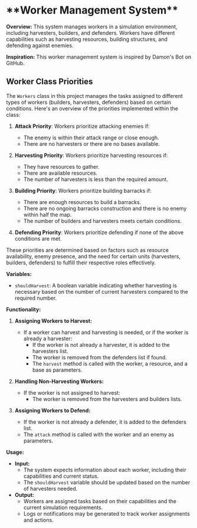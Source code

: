 <h1>**Worker Management System**</h1>

**Overview:**
This system manages workers in a simulation environment, including harvesters, builders, and defenders. Workers have different capabilities such as harvesting resources, building structures, and defending against enemies.

**Inspiration:**
This worker management system is inspired by Damon's Bot on GitHub. 

## Worker Class Priorities

The `Workers` class in this project manages the tasks assigned to different types of workers (builders, harvesters, defenders) based on certain conditions. Here's an overview of the priorities implemented within the class:

1. **Attack Priority**: Workers prioritize attacking enemies if:
   - The enemy is within their attack range or close enough.
   - There are no harvesters or there are no bases available.

2. **Harvesting Priority**: Workers prioritize harvesting resources if:
   - They have resources to gather.
   - There are available resources.
   - The number of harvesters is less than the required amount.

3. **Building Priority**: Workers prioritize building barracks if:
   - There are enough resources to build a barracks.
   - There are no ongoing barracks construction and there is no enemy within half the map.
   - The number of builders and harvesters meets certain conditions.

4. **Defending Priority**: Workers prioritize defending if none of the above conditions are met.

These priorities are determined based on factors such as resource availability, enemy presence, and the need for certain units (harvesters, builders, defenders) to fulfill their respective roles effectively.


**Variables:**
- `shouldHarvest`: A boolean variable indicating whether harvesting is necessary based on the number of current harvesters compared to the required number.

**Functionality:**

1. **Assigning Workers to Harvest:**
    - If a worker can harvest and harvesting is needed, or if the worker is already a harvester:
        - If the worker is not already a harvester, it is added to the harvesters list.
        - The worker is removed from the defenders list if found.
        - The `harvest` method is called with the worker, a resource, and a base as parameters.

2. **Handling Non-Harvesting Workers:**
    - If the worker is not assigned to harvest:
        - The worker is removed from the harvesters and builders lists.
   
3. **Assigning Workers to Defend:**
    - If the worker is not already a defender, it is added to the defenders list.
    - The `attack` method is called with the worker and an enemy as parameters.

**Usage:**
- **Input:** 
    - The system expects information about each worker, including their capabilities and current status.
    - The `shouldHarvest` variable should be updated based on the number of harvesters needed.
- **Output:**
    - Workers are assigned tasks based on their capabilities and the current simulation requirements.
    - Logs or notifications may be generated to track worker assignments and actions.

